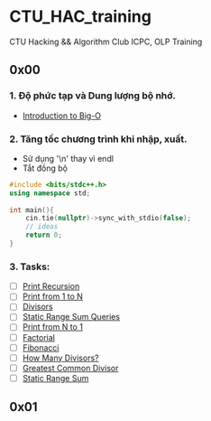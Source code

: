 # CTU_HAC_training
CTU Hacking &amp;&amp; Algorithm Club ICPC, OLP Training

## 0x00
### 1. Độ phức tạp và Dung lượng bộ nhớ.
- [Introduction to Big-O](https://www.youtube.com/watch?v=zUUkiEllHG0)
### 2. Tăng tốc chương trình khi nhập, xuất.
- Sử dụng '\n' thay vì endl
- Tắt đồng bộ  
```c++  
#include <bits/stdc++.h>  
using namespace std;  
  
int main(){  
    cin.tie(nullptr)->sync_with_stdio(false);
    // ideas
    return 0;  
}    
```
### 3. Tasks:
- [ ] [Print Recursion](https://codeforces.com/group/MWSDmqGsZm/contest/223339/problem/A)
- [ ] [Print from 1 to N](https://codeforces.com/group/MWSDmqGsZm/contest/223339/problem/B)
- [ ] [Divisors](https://vjudge.net/problem/Gym-405759K)
- [ ] [Static Range Sum Queries](https://cses.fi/problemset/task/1646)
- [ ] [Print from N to 1](https://codeforces.com/group/MWSDmqGsZm/contest/223339/problem/C)
- [ ] [Factorial](https://codeforces.com/group/MWSDmqGsZm/contest/223339/problem/J)
- [ ] [Fibonacci](https://codeforces.com/group/MWSDmqGsZm/contest/223339/problem/O)
- [ ] [How Many Divisors?](https://vjudge.net/problem/Aizu-ITP1_3_D)
- [ ] [Greatest Common Divisor](https://csacademy.com/contest/archive/task/gcd/)
- [ ] [Static Range Sum](https://judge.yosupo.jp/problem/static_range_sum)

## 0x01
### 
